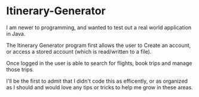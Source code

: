 # Itinerary-Generator


I am newer to programming, and wanted to test out a real world application in Java. 

The Itinerary Generator program first allows the user to Create an account, or access a stored account (which is read/written to a file).

Once logged in the user is able to search for flights, book trips and manage those trips.

I'll be the first to admit that I didn't code this as efficently, or as organized as I should and would love any tips or tricks to help me grow in these areas.




